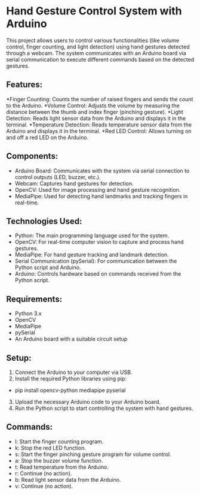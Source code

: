 # Hand Gesture Control System with Arduino
This project allows users to control various functionalities (like volume control, finger counting, and light detection) using hand gestures detected through a webcam. The system communicates with an Arduino board via serial communication to execute different commands based on the detected gestures.

## Features:
*Finger Counting: Counts the number of raised fingers and sends the count to the Arduino.
*Volume Control: Adjusts the volume by measuring the distance between the thumb and index finger (pinching gesture).
*Light Detection: Reads light sensor data from the Arduino and displays it in the terminal.
*Temperature Detection: Reads temperature sensor data from the Arduino and displays it in the terminal.
*Red LED Control: Allows turning on and off a red LED on the Arduino.
## Components:
* Arduino Board: Communicates with the system via serial connection to control outputs (LED, buzzer, etc.).
* Webcam: Captures hand gestures for detection.
* OpenCV: Used for image processing and hand gesture recognition.
* MediaPipe: Used for detecting hand landmarks and tracking fingers in real-time.
## Technologies Used:
* Python: The main programming language used for the system.
* OpenCV: For real-time computer vision to capture and process hand gestures.
* MediaPipe: For hand gesture tracking and landmark detection.
* Serial Communication (pySerial): For communication between the Python script and Arduino.
* Arduino: Controls hardware based on commands received from the Python script.
## Requirements:
* Python 3.x
* OpenCV
* MediaPipe
* pySerial
* An Arduino board with a suitable circuit setup
## Setup:
1. Connect the Arduino to your computer via USB.
2. Install the required Python libraries using pip:
 * pip install opencv-python mediapipe pyserial
3. Upload the necessary Arduino code to your Arduino board.
4. Run the Python script to start controlling the system with hand gestures.
## Commands:
* l: Start the finger counting program.
* k: Stop the red LED function.
* s: Start the finger pinching gesture program for volume control.
* a: Stop the buzzer volume function.
* t: Read temperature from the Arduino.
* r: Continue (no action).
* b: Read light sensor data from the Arduino.
* v: Continue (no action).
